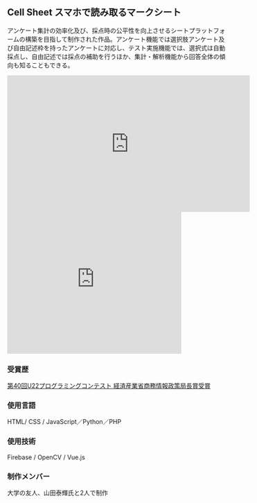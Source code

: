 ## Cell Sheet スマホで読み取るマークシート

アンケート集計の効率化及び、採点時の公平性を向上させるシートプラットフォームの構築を目指して制作された作品。アンケート機能では選択肢アンケート及び自由記述枠を持ったアンケートに対応し、テスト実施機能では、選択式は自動採点し、自由記述では採点の補助を行うほか、集計・解析機能から回答全体の傾向も知ることもできる。

<iframe width="560" height="315" src="https://www.youtube.com/embed/OZ_KsAbBBWQ" title="Cell Sheet 実行動画2" frameborder="0" allow="accelerometer; autoplay; clipboard-write; encrypted-media; gyroscope; picture-in-picture; web-share" allowfullscreen></iframe>

<iframe src="https://onedrive.live.com/embed?resid=3689D82C6C84F0E0%2122952&amp;authkey=%21AH8TwZ4KBJZXjz4&amp;em=2&amp;wdAr=1.7777777777777777&amp;Embed=1" width="402px" height="327px" frameborder="0">これは、<a target="_blank" href="https://office.com/webapps">Office</a> の機能を利用した、<a target="_blank" href="https://office.com">Microsoft Office</a> の埋め込み型のプレゼンテーションです。</iframe>

### 受賞歴
[第40回U22プログラミングコンテスト 経済産業省商務情報政策局長賞受賞](https://u22procon.com/2019/report/)

### 使用言語
HTML/ CSS / JavaScript／Python／PHP

### 使用技術
Firebase / OpenCV / Vue.js

### 制作メンバー
大学の友人、山田泰輝氏と2人で制作